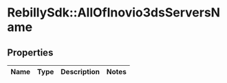 # RebillySdk::AllOfInovio3dsServersName

## Properties
Name | Type | Description | Notes
------------ | ------------- | ------------- | -------------


